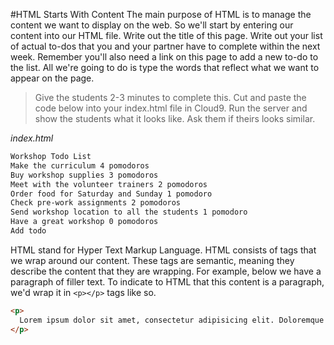 #HTML Starts With Content
The main purpose of HTML is to manage the content we want to display on the web. So we'll start by entering our content into our HTML file. Write out the title of this page. Write out your list of actual to-dos that you and your partner have to complete within the next week. Remember you'll also need a link on this page to add a new to-do to the list. All we're going to do is type the words that reflect what we want to appear on the page.

>Give the students 2-3 minutes to complete this. Cut and paste the code below into your index.html file in Cloud9. Run the server and show the students what it looks like. Ask them if theirs looks similar.

*index.html*
```HTML
Workshop Todo List
Make the curriculum 4 pomodoros
Buy workshop supplies 3 pomodoros
Meet with the volunteer trainers 2 pomodoros
Order food for Saturday and Sunday 1 pomodoro
Check pre-work assignments 2 pomodoros
Send workshop location to all the students 1 pomodoro
Have a great workshop 0 pomodoros
Add todo
```

HTML stand for Hyper Text Markup Language. HTML consists of tags that we wrap around our content. These tags are semantic, meaning they describe the content that they are wrapping. For example, below we have a paragraph of filler text. To indicate to HTML that this content is a paragraph, we'd wrap it in `<p></p>` tags like so.
```HTML
<p>
  Lorem ipsum dolor sit amet, consectetur adipisicing elit. Doloremque officia dignissimos, dolorem voluptatem, laborum ut nemo facilis in sapiente corporis molestiae, iusto vero consequatur fuga quaerat! Numquam qui nemo, similique.
</p>
```
